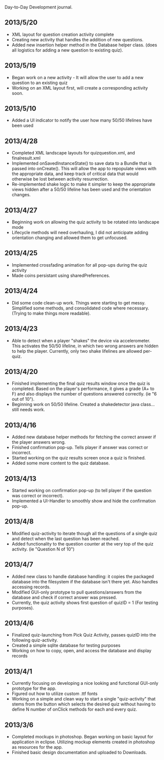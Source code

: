 Day-to-Day Development journal.

## 2013/5/20 ##
  * XML layout for question creation activity complete
  * Creating new activity that handles the addition of new questions.
  * Added new insertion helper method in the Database helper class. (does all logistics for adding a new question to existing quiz).

## 2013/5/19 ##
  * Began work on a new activity - It will allow the user to add a new question to an existing quiz
  * Working on an XML layout first, will create a corresponding activity soon.

## 2013/5/10 ##
  * Added a UI indicator to notify the user how many 50/50 lifelines have been used

## 2013/4/28 ##
  * Completed XML landscape layouts for quizquestion.xml, and finalresult.xml
  * Implemented onSavedInstanceState() to save data to a Bundle that is passed into onCreate(). This will allow the app to repopulate views with the appropriate data, and keep track of critical data that would otherwise be lost between activity resurrection.
  * Re-implemented shake logic to make it simpler to keep the appropriate views hidden after a 50/50 lifeline has been used and the orientation changes.

## 2013/4/27 ##
  * Beginning work on allowing the quiz activity to be rotated into landscape mode
  * Lifecycle methods will need overhauling, I did not anticipate adding orientation changing and allowed them to get unfocused.

## 2013/4/25 ##
  * Implemented crossfading animation for all pop-ups during the quiz activity
  * Made coins persistant using sharedPreferences.

## 2013/4/24 ##
  * Did some code clean-up work. Things were starting to get messy. Simplified some methods, and consolidated code where necessary. (Trying to make things more readable).

## 2013/4/23 ##
  * Able to detect when a player "shakes" the device via accelerometer. This activates the 50/50 lifeline, in which two wrong answers are hidden to help the player. Currently, only two shake lifelines are allowed per-quiz.

## 2013/4/20 ##
  * Finished implementing the final quiz results window once the quiz is completed. Based on the player's performance, it gives a grade (A+ to F) and also displays the number of questions answered correctly. (ie "6 out of 10").
  * Beginning work on 50/50 lifeline. Created a shakedetector java class... still needs work.

## 2013/4/16 ##
  * Added new database helper methods for fetching the correct answer if the player answers wrong.
  * Finished confirmation pop-up. Tells player if answer was correct or incorrect.
  * Started working on the quiz results screen once a quiz is finished.
  * Added some more content to the quiz database.

## 2013/4/13 ##
  * Started working on confirmation pop-up (to tell player if the question was correct or incorrect).
  * Implemented a UI-Handler to smoothly show and hide the confirmation pop-up.

## 2013/4/8 ##
  * Modified quiz-activity to iterate though all the questions of a single quiz and detect when the last question has been reached.
  * Added functionality to the question counter at the very top of the quiz activity. (ie "Question N of 10")

## 2013/4/7 ##
  * Added new class to handle database handling: it copies the packaged database into the filesystem if the database isn't there yet. Also handles accessing records.
  * Modified GUI-only prototype to pull questions/answers from the database and check if correct answer was pressed.
  * Currently, the quiz activity shows first question of quizID = 1 (For testing purposes).

## 2013/4/6 ##
  * Finalized quiz-launching from Pick Quiz Activity, passes quizID into the following quiz-activity.
  * Created a simple sqlite database for testing purposes
  * Working on how to copy, open, and access the database and display records

## 2013/4/1 ##
  * Currently focusing on developing a nice looking and functional GUI-only prototype for the app.
  * Figured out how to utilize custom .ttf fonts
  * Working on a simple and clean way to start a single "quiz-activity" that stems from the button which selects the desired quiz without having to define N number of onClick methods for each and every quiz.

## 2013/3/6 ##
  * Completed mockups in photoshop. Began working on basic layout for application in eclipse. Utilizing mockup elements created in photoshop as resources for the app.
  * Finished basic design documentation and uploaded to Downloads.